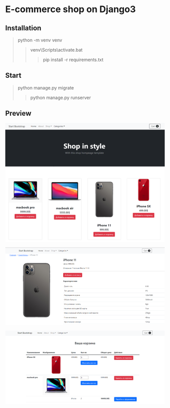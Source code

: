 # E-commerce shop on Django3

## Installation

  > python -m venv venv
  >> venv\Scripts\activate.bat
  >>> pip install -r requirements.txt

## Start

 > python manage.py migrate
 >> python manage.py runserver

## Preview

![main page](images/main-page.png)

![main page](images/product-page.png)

![main page](images/cart-page.png)
